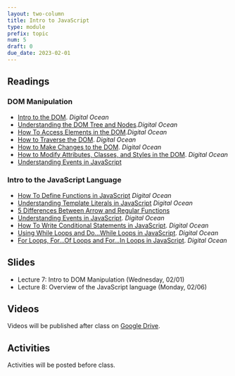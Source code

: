```yaml
---
layout: two-column
title: Intro to JavaScript
type: module
prefix: topic
num: 5
draft: 0
due_date: 2023-02-01
---
```


## Readings

### DOM Manipulation
* <a href="https://www.digitalocean.com/community/tutorials/introduction-to-the-dom" target="_blank">Intro to the DOM</a>. <em>Digital Ocean</em>
* <a href="https://www.digitalocean.com/community/tutorials/understanding-the-dom-tree-and-nodes" target="_blank">Understanding the DOM Tree and Nodes</a>.<em>Digital Ocean</em>
* <a href="https://www.digitalocean.com/community/tutorials/how-to-access-elements-in-the-dom" target="_blank">How To Access Elements in the DOM</a>.<em>Digital Ocean</em>
* <a href="https://www.digitalocean.com/community/tutorials/how-to-traverse-the-dom" target="_blank">How to Traverse the DOM</a>. <em>Digital Ocean</em>
* <a href="https://www.digitalocean.com/community/tutorials/how-to-make-changes-to-the-dom" target="_blank">How to Make Changes to the DOM</a>. <em>Digital Ocean</em>
* <a href="https://www.digitalocean.com/community/tutorials/how-to-modify-attributes-classes-and-styles-in-the-dom" target="_blank">How to Modify Attributes, Classes, and Styles in the DOM</a>. <em>Digital Ocean</em>
* <a href="https://www.digitalocean.com/community/tutorials/understanding-events-in-javascript" target="_blank">Understanding Events in JavaScript</a>

### Intro to the JavaScript Language
* <a href="https://www.digitalocean.com/community/tutorials/how-to-define-functions-in-javascript" target="_blank">How To Define Functions in JavaScript</a> <em>Digital Ocean</em>
* <a href="https://www.digitalocean.com/community/tutorials/understanding-template-literals-in-javascript" target="_blank">Understanding Template Literals in JavaScript</a> <em>Digital Ocean</em>
* <a href="https://dmitripavlutin.com/differences-between-arrow-and-regular-functions/" target="_blank">5 Differences Between Arrow and Regular Functions</a>
* <a href="https://www.digitalocean.com/community/tutorials/understanding-events-in-javascript" target="_blank">Understanding Events in JavaScript</a>. <em>Digital Ocean</em>
* <a href="https://www.digitalocean.com/community/tutorials/how-to-write-conditional-statements-in-javascript" target="_blank">How To Write Conditional Statements in JavaScript</a>. <em>Digital Ocean</em>
* <a href="https://www.digitalocean.com/community/tutorials/using-while-loops-and-do-while-loops-in-javascript" target="_blank">Using While Loops and Do...While Loops in JavaScript</a>. <em>Digital Ocean</em>
* <a href="https://www.digitalocean.com/community/tutorials/for-loops-for-of-loops-and-for-in-loops-in-javascript" target="_blank">For Loops, For...Of Loops and For...In Loops in JavaScript</a>. <em>Digital Ocean</em>

## Slides
* Lecture 7: Intro to DOM Manipulation (Wednesday, 02/01)
* Lecture 8: Overview of the JavaScript language (Monday, 02/06)

## Videos
Videos will be published after class on <a href="https://drive.google.com/drive/folders/1b0RGogU8P2rKJAtcRpxMspHB919GUAXT?usp=sharing" target="_blank">Google Drive</a>.

## Activities
Activities will be posted before class.

<!-- 
## Day 1: Interacting with the DOM
* Selector Methods
* Events 
* Functions

## Day 2: Tour of the Language
* Introduction to the Language

## Lab: 
* Event Handlers (Theme Switcher, Hamburger Menu, Modal Window?)
* Assigned: HW3: Event Handlers Activity. Photo Carousel -->
